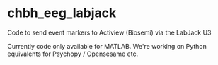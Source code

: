 # chbh_eeg_labjack
Code to send event markers to Actiview (Biosemi) via the LabJack U3

Currently code only available for MATLAB. We're working on Python equivalents for Psychopy / Opensesame etc.
